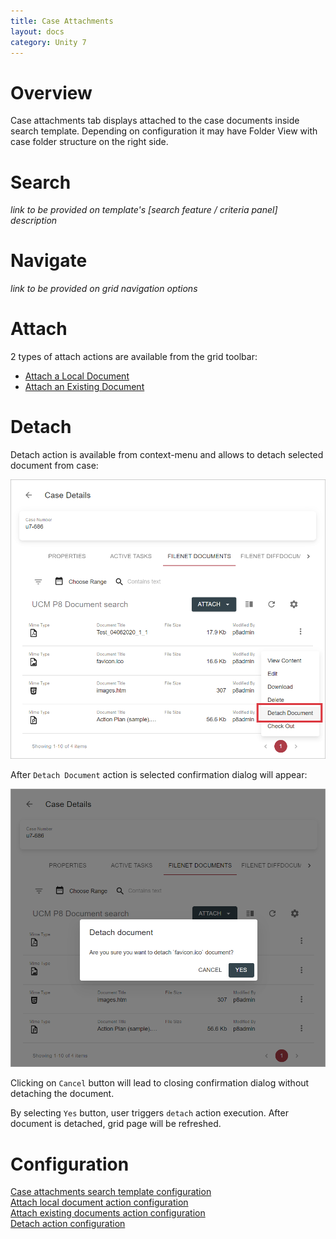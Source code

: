 ```yaml
---
title: Case Attachments
layout: docs
category: Unity 7
---
```

# Overview

Case attachments tab displays attached to the case documents inside search template. Depending on configuration 
it may have Folder View with case folder structure on the right side.  

# Search

*link to be provided on template's [search feature / criteria panel] description*

# Navigate

*link to be provided on grid navigation options*

# Attach

2 types of attach actions are available from the grid toolbar:

- [Attach a Local Document](./attach-document.md)  
- [Attach an Existing Document](./attach-existing-document.md) 

# Detach

Detach action is available from context-menu and allows to detach selected document from case:

![Attachments context-menu](case-attachments/images/detach-document.png)

After `Detach Document` action is selected confirmation dialog will appear:

![Confirmation dialog](case-attachments/images/detach-document-confirmation.png)

Clicking on `Cancel` button will lead to closing confirmation dialog without detaching the document.

By selecting `Yes` button, user triggers `detach` action execution. After document is detached, grid page will be 
refreshed.

# Configuration

[Case attachments search template configuration](../../configuration/search-templates/case-attachments.md)  
[Attach local document action configuration](../../configuration/actions/attach-document.md)  
[Attach existing documents action configuration](../../configuration/actions/attach-existing-documents.md)  
[Detach action configuration](../../configuration/actions/detach-document.md)  
